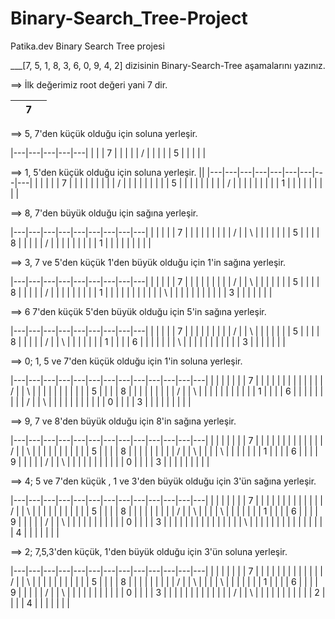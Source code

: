 # Binary-Search_Tree-Project
Patika.dev Binary Search Tree projesi


___[7, 5, 1, 8, 3, 6, 0, 9, 4, 2] dizisinin Binary-Search-Tree aşamalarını yazınız.

==> İlk değerimiz root değeri yani 7 dir.

|   | 7 |   |
|---|---|---|


==> 5, 7'den küçük olduğu için soluna yerleşir.

|---|---|---|---|---|
|   |   | 7 |   |   |
|   | / |   |   |   |
| 5 |   |   |   |   |

==> 1, 5'den küçük olduğu için soluna yerleşir.
||
|---|---|---|---|---|---|---|---|---|
|   |   |   |   | 7 |   |   |   |   |
|   |   |   | / |   |   |   |   |   |
|   |   | 5 |   |   |   |   |   |   |
|   | / |   |   |   |   |   |   |   |
| 1 |   |   |   |   |   |   |   |   |

==> 8, 7'den büyük olduğu için sağına yerleşir.

|---|---|---|---|---|---|---|---|---|
|   |   |   |   | 7 |   |   |   |   |
|   |   |   | / |   | \ |   |   |   |
|   |   | 5 |   |   |   | 8 |   |   |
|   | / |   |   |   |   |   |   |   |
| 1 |   |   |   |   |   |   |   |   |

==> 3, 7 ve 5'den küçük 1'den büyük olduğu için 1'in sağına yerleşir.

|---|---|---|---|---|---|---|---|---|
|   |   |   |   | 7 |   |   |   |   |
|   |   |   | / |   | \ |   |   |   |
|   |   | 5 |   |   |   | 8 |   |   |
|   | / |   |   |   |   |   |   |   |
| 1 |   |   |   |   |   |   |   |   |
|   | \ |   |   |   |   |   |   |   |
|   |   | 3 |   |   |   |   |   |   |

==> 6 7'den küçük 5'den büyük olduğu için 5'in sağına yerleşir.

|---|---|---|---|---|---|---|---|---|
|   |   |   |   | 7 |   |   |   |   |
|   |   |   | / |   | \ |   |   |   |
|   |   | 5 |   |   |   | 8 |   |   |
|   | / |   | \ |   |   |   |   |   |
| 1 |   |   |   | 6 |   |   |   |   |
|   | \ |   |   |   |   |   |   |   |
|   |   | 3 |   |   |   |   |   |   |

==> 0; 1, 5 ve 7'den küçük olduğu için 1'in soluna yerleşir.

|---|---|---|---|---|---|---|---|---|---|---|---|---|
|   |   |   |   |   |   | 7 |   |   |   |   |   |   |
|   |   |   |   |   | / |   | \ |   |   |   |   |   |
|   |   |   |   | 5 |   |   |   | 8 |   |   |   |   |
|   |   |   | / |   | \ |   |   |   |   |   |   |   |
|   |   | 1 |   |   |   | 6 |   |   |   |   |   |   |
|   | / |   | \ |   |   |   |   |   |   |   |   |   |
| 0 |   |   |   | 3 |   |   |   |   |   |   |   |   |

==> 9, 7 ve 8'den büyük olduğu için 8'in sağına yerleşir.

|---|---|---|---|---|---|---|---|---|---|---|---|---|
|   |   |   |   |   |   | 7 |   |   |   |   |   |   |
|   |   |   |   |   | / |   | \ |   |   |   |   |   |
|   |   |   |   | 5 |   |   |   | 8 |   |   |   |   |
|   |   |   | / |   | \ |   |   |   | \ |   |   |   |
|   |   | 1 |   |   |   | 6 |   |   |   | 9 |   |   |
|   | / |   | \ |   |   |   |   |   |   |   |   |   |
| 0 |   |   |   | 3 |   |   |   |   |   |   |   |   |

==> 4; 5 ve 7'den küçük , 1 ve 3'den büyük olduğu için 3'ün sağına yerleşir.


|---|---|---|---|---|---|---|---|---|---|---|---|---|
|   |   |   |   |   |   | 7 |   |   |   |   |   |   |
|   |   |   |   |   | / |   | \ |   |   |   |   |   |
|   |   |   |   | 5 |   |   |   | 8 |   |   |   |   |
|   |   |   | / |   | \ |   |   |   | \ |   |   |   |
|   |   | 1 |   |   |   | 6 |   |   |   | 9 |   |   |
|   | / |   | \ |   |   |   |   |   |   |   |   |   |
| 0 |   |   |   | 3 |   |   |   |   |   |   |   |   |
|   |   |   |   |   | \ |   |   |   |   |   |   |   |
|   |   |   |   |   |   | 4 |   |   |   |   |   |   |

==> 2; 7,5,3'den küçük, 1'den büyük olduğu için 3'ün soluna yerleşir.

|---|---|---|---|---|---|---|---|---|---|---|---|---|
|   |   |   |   |   |   | 7 |   |   |   |   |   |   |
|   |   |   |   |   | / |   | \ |   |   |   |   |   |
|   |   |   |   | 5 |   |   |   | 8 |   |   |   |   |
|   |   |   | / |   | \ |   |   |   | \ |   |   |   |
|   |   | 1 |   |   |   | 6 |   |   |   | 9 |   |   |
|   | / |   | \ |   |   |   |   |   |   |   |   |   |
| 0 |   |   |   | 3 |   |   |   |   |   |   |   |   |
|   |   |   | / |   | \ |   |   |   |   |   |   |   |
|   |   | 2 |   |   |   | 4 |   |   |   |   |   |   |















